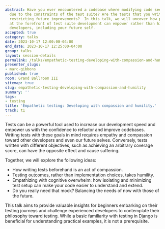 ```yaml
---
abstract: Have you ever encountered a codebase where modifying code seemed impossible
  due to the constraints of the test suite? Are the tests that you write today inadvertently
  restricting future improvements?  In this talk, we will uncover how placing empathy
  at the forefront of test suite development can empower rather than hinder future
  developers, including your future self.
accepted: true
category: talks
date: 2023-10-17 12:00:00-04:00
end_date: 2023-10-17 12:25:00-04:00
group: talks
layout: session-details
permalink: /talks/empathetic-testing-developing-with-compassion-and-humility/
presenter_slugs:
- marc-gibbons
published: true
room: Grand Ballroom III
sitemap: true
slug: empathetic-testing-developing-with-compassion-and-humility
summary: ''
tags:
- testing
title: 'Empathetic testing: Developing with compassion and humility.'
track: t1
---
```


Tests can be a powerful tool used to increase our development speed and empower us with the confidence to refactor and improve codebases. Writing tests with these goals in mind requires empathy and compassion toward other developers and even our future selves. Conversely, tests written with different objectives, such as achieving an arbitrary coverage score, can have the opposite effect and cause suffering.

Together, we will explore the following ideas:

- How writing tests beforehand is an act of compassion. 
- Testing outcomes, rather than implementation choices, takes humility.
- Empathizing with cognitive overwhelm: how isolating and minimizing test setup can make your code easier to understand and extend.
- Do you really need that mock? Balancing the needs of now with those of the future.

This talk aims to provide valuable insights for beginners embarking on their testing journeys and challenge experienced developers to contemplate their philosophy toward testing. While a basic familiarity with testing in Django is beneficial for understanding practical examples, it is not a prerequisite.
